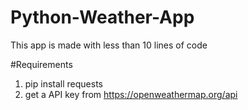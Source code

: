 # Python-Weather-App
This app is made with less than 10 lines of code

#Requirements
1) pip install requests
2) get a API key from https://openweathermap.org/api
